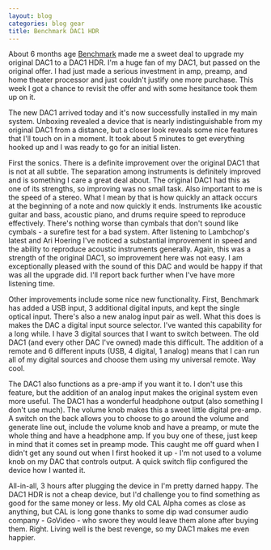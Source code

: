 ```yaml
---
layout: blog
categories: blog gear
title: Benchmark DAC1 HDR
---
```

About 6 months age
[Benchmark](http://www.benchmarkmedia.com/dac/dac1-hdr) made me a
sweet deal to upgrade my original DAC1 to a DAC1 HDR.  I'm a huge fan
of my DAC1, but passed on the original offer.  I had just made a
serious investment in amp, preamp, and home theater processor and just
couldn't justify one more purchase.  This week I got a chance to
revisit the offer and with some hesitance took them up on it. 

The new DAC1 arrived today and it's now successfully installed in my
main system.  Unboxing revealed a device that is nearly
indistinguishable from my original DAC1 from a distance, but a closer
look reveals some nice features that I'll touch on in a moment.  It
took about 5 minutes to get everything hooked up and I was ready to go
for an initial listen. 

First the sonics.  There is a definite improvement over the original
DAC1 that is not at all subtle.  The separation among instruments is
definitely improved and is something I care a great deal about.  The
original DAC1 had this as one of its strengths, so improving was no
small task.  Also important to me is the speed of a stereo.  What I
mean by that is how quickly an attack occurs at the beginning of a
note and now quickly it ends.  Instruments like acoustic guitar and
bass, acoustic piano, and drums require speed to reproduce
effectively.  There's nothing worse than cymbals that don't sound like
cymbals - a surefire test for a bad system.  After listening to
Lambchop's latest and Ari Hoering I've noticed a substantial
improvement in speed and the ability to reproduce acoustic instruments
generally.  Again, this was a strength of the original DAC1, so
improvement here was not easy.  I am exceptionally pleased with the
sound of this DAC and would be happy if that was all the upgrade did.
I'll report back further when I've have more listening time. 

Other improvements include some nice new functionality.  First,
Benchmark has added a USB input, 3 additional digital inputs, and kept
the single optical input.  There's also a new analog input pair as
well. What this does is makes the DAC a digital input source selector.
I've wanted this capability for a long while.  I have 3 digital
sources that I want to switch between.  The old DAC1 (and every other
DAC I've owned) made this difficult.  The addition of a remote and 6
different inputs (USB, 4 digital, 1 analog) means that I can run all
of my digital sources and choose them using my universal remote.  Way
cool.

The DAC1 also functions as a pre-amp if you want it to.  I don't use
this feature, but the addition of an analog input makes the original
system even more useful.  The DAC1 has a wonderful headphone output
(also something I don't use much).  The volume knob makes this a sweet
little digital pre-amp.  A switch on the back allows you to choose to
go around the volume and generate line out, include the volume knob
and have a preamp, or mute the whole thing and have a headphone amp.
If you buy one of these, just keep in mind that it comes set in preamp
mode.  This caught me off guard when I didn't get any sound out when I
first hooked it up - I'm not used to a volume knob on my DAC that
controls output.  A quick switch flip configured the device how I
wanted it.

All-in-all, 3 hours after plugging the device in I'm pretty darned
happy.  The DAC1 HDR is not a cheap device, but I'd challenge you to
find something as good for the same money or less.  My old CAL Alpha
comes as close as anything, but CAL is long gone thanks to some dip
wad consumer audio company - GoVideo - who swore they would leave them
alone after buying them.  Right.  Living well is the best revenge, so
my DAC1 makes me even happier.
